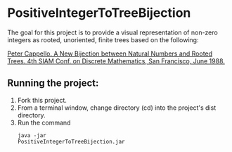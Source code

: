 # PositiveIntegerToTreeBijection

The goal for this project is to provide a visual representation of non-zero integers as rooted, unoriented, finite trees 
based on the following:

[Peter Cappello. A New Bijection between Natural Numbers and Rooted Trees. 4th SIAM Conf. on Discrete Mathematics, San Francisco, June 1988.](https://www.cs.ucsb.edu/~cappello/papers/1988SiamDM.html)

## Running the project:

1. Fork this project.
2. From a terminal window, change directory (cd) into the project's dist directory.
3. Run the command <pre><code>java -jar PositiveIntegerToTreeBijection.jar</code></pre> 
